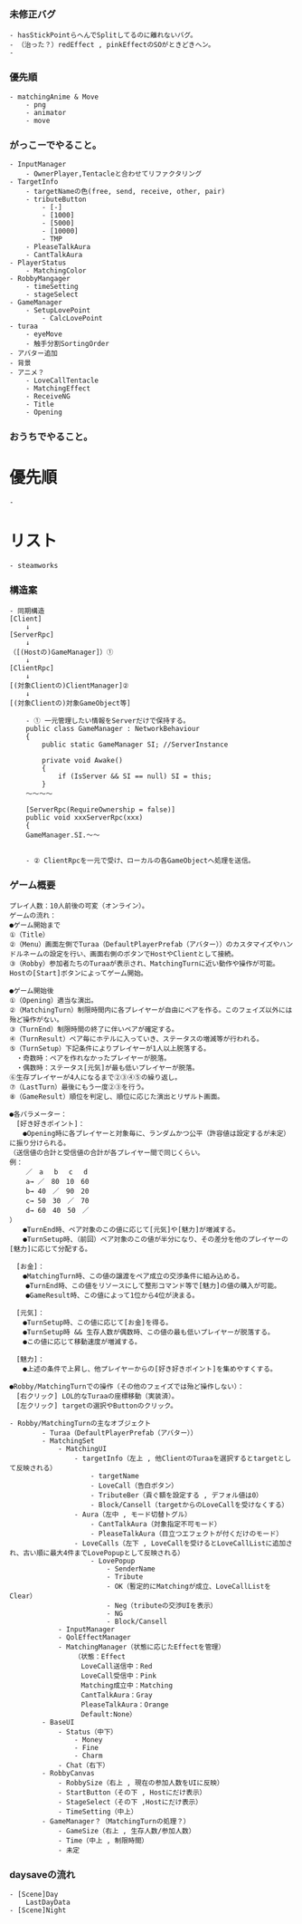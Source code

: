 ﻿
### 未修正バグ
	- hasStickPointらへんでSplitしてるのに離れないバグ。
	- （治った？）redEffect , pinkEffectのSOがときどきヘン。
	- 

### 優先順
	- matchingAnime & Move
		- png
		- animator
		- move

### がっこーでやること。
	- InputManager
		- OwnerPlayer,Tentacleと合わせてリファクタリング
	- TargetInfo
		- targetNameの色(free, send, receive, other, pair)
		- tributeButton
			- [-]
			- [1000]
			- [5000]
			- [10000]
			- TMP
		- PleaseTalkAura
		- CantTalkAura
	- PlayerStatus
		- MatchingColor
	- RobbyMangager
		- timeSetting
		- stageSelect
	- GameManager
		- SetupLovePoint
			- CalcLovePoint
	- turaa
		- eyeMove
		- 触手分割SortingOrder
	- アバター追加
	- 背景
	- アニメ？
		- LoveCallTentacle
		- MatchingEffect
		- ReceiveNG
		- Title
		- Opening

### おうちでやること。
# 優先順
	-

# リスト
	- steamworks

### 構造案
	- 同期構造
	[Client]
		↓
	[ServerRpc]
		↓
	（[(Hostの)GameManager]）①
		↓
	[ClientRpc]
		↓
	[(対象Clientの)ClientManager]②
		↓
	[(対象Clientの)対象GameObject等]

		- ① 一元管理したい情報をServerだけで保持する。
		public class GameManager : NetworkBehaviour
		{
			public static GameManager SI; //ServerInstance
	
		    private void Awake()
			{
				if (IsServer && SI == null) SI = this;
			}
		～～～～

		[ServerRpc(RequireOwnership = false)]
		public void xxxServerRpc(xxx)
		{
	    GameManager.SI.～～


		- ② ClientRpcを一元で受け、ローカルの各GameObjectへ処理を送信。


	

### ゲーム概要
	プレイ人数：10人前後の可変（オンライン）。
	ゲームの流れ：
	●ゲーム開始まで
	①（Title）
	②（Menu）画面左側でTuraa（DefaultPlayerPrefab（アバター））のカスタマイズやハンドルネームの設定を行い、画面右側のボタンでHostやClientとして接続。
	③（Robby）参加者たちのTuraaが表示され、MatchingTurnに近い動作や操作が可能。Hostの[Start]ボタンによってゲーム開始。

	●ゲーム開始後
	①（Opening）適当な演出。
	②（MatchingTurn）制限時間内に各プレイヤーが自由にペアを作る。このフェイズ以外には殆ど操作がない。
	③（TurnEnd）制限時間の終了に伴いペアが確定する。
	④（TurnResult）ペア毎にホテルに入っていき、ステータスの増減等が行われる。
	⑤（TurnSetup）下記条件によりプレイヤーが1人以上脱落する。
	　・奇数時：ペアを作れなかったプレイヤーが脱落。
	　・偶数時：ステータス[元気]が最も低いプレイヤーが脱落。
	⑥生存プレイヤーが4人になるまで②③④⑤の繰り返し。	
	⑦（LastTurn）最後にもう一度②③を行う。
	⑧（GameResult）順位を判定し、順位に応じた演出とリザルト画面。

	●各パラメーター：
	　[好き好きポイント]：
	　　●Opening時に各プレイヤーと対象毎に、ランダムかつ公平（許容値は設定するが未定）に振り分けられる。
	（送信値の合計と受信値の合計が各プレイヤー間で同じくらい。
	例：
		／　a　 b　 c　 d
		a→ ／　80　10　60　
		b→ 40　／　90　20
		c→ 50　30　／　70
		d→ 60　40　50　／
	）
	　　●TurnEnd時、ペア対象のこの値に応じて[元気]や[魅力]が増減する。
	　　●TurnSetup時、（前回）ペア対象のこの値が半分になり、その差分を他のプレイヤーの[魅力]に応じて分配する。

	　[お金]：
	　　●MatchingTurn時、この値の譲渡をペア成立の交渉条件に組み込める。
		●TurnEnd時、この値をリソースにして整形コマンド等で[魅力]の値の購入が可能。
		●GameResult時、この値によって1位から4位が決まる。

	　[元気]：
	　　●TurnSetup時、この値に応じて[お金]を得る。
	　　●TurnSetup時 && 生存人数が偶数時、この値の最も低いプレイヤーが脱落する。
	　　●この値に応じて移動速度が増減する。

	　[魅力]：
	　　●上述の条件で上昇し、他プレイヤーからの[好き好きポイント]を集めやすくする。

	●Robby/MatchingTurnでの操作（その他のフェイズでは殆ど操作しない）：
	　[右クリック] LOL的なTuraaの座標移動（実装済）。
	　[左クリック] targetの選択やButtonのクリック。

	- Robby/MatchingTurnの主なオブジェクト
			- Turaa（DefaultPlayerPrefab（アバター））
			- MatchingSet
				- MatchingUI
					- targetInfo（左上 , 他ClientのTuraaを選択するとtargetとして反映される）
						- targetName
						- LoveCall（告白ボタン）
						- TributeBer（貢ぐ額を設定する , デフォル値は0）
						- Block/Cansell（targetからのLoveCallを受けなくする）
					- Aura（左中 , モード切替トグル）
						- CantTalkAura（対象指定不可モード）
						- PleaseTalkAura（目立つエフェクトが付くだけのモード）
					- LoveCalls（左下 , LoveCallを受けるとLoveCallListに追加され、古い順に最大4件までLovePopupとして反映される）
						- LovePopup
							- SenderName
							- Tribute
							- OK（暫定的にMatchingが成立、LoveCallListをClear）
							- Neg（tributeの交渉UIを表示）
							- NG
							- Block/Cansell
				- InputManager
				- QolEffectManager
				- MatchingManager（状態に応じたEffectを管理）
					（状態：Effect
					　LoveCall送信中：Red
					　LoveCall受信中：Pink
					　Matching成立中：Matching
					　CantTalkAura：Gray
					　PleaseTalkAura：Orange
					　Default:None）
			- BaseUI
				- Status（中下）
					- Money
					- Fine
					- Charm
				- Chat（右下）
			- RobbyCanvas
				- RobbySize（右上 , 現在の参加人数をUIに反映）
				- StartButton（その下 , Hostにだけ表示）
				- StageSelect（その下 ,Hostにだけ表示）
				- TimeSetting（中上）
			- GameManager？（MatchingTurnの処理？）
				- GameSize（右上 , 生存人数/参加人数）
				- Time（中上 , 制限時間）
				- 未定

### daysaveの流れ
	- [Scene]Day
		LastDayData
	- [Scene]Night